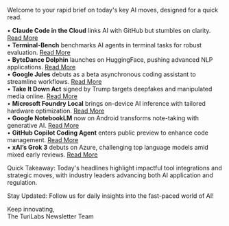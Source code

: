 Welcome to your rapid brief on today's key AI moves, designed for a quick read.

• **Claude Code in the Cloud** links AI with GitHub but stumbles on clarity. [Read More](https://cloudcoding.ai/)  
• **Terminal-Bench** benchmarks AI agents in terminal tasks for robust evaluation. [Read More](https://tbench.ai/)  
• **ByteDance Dolphin** launches on HuggingFace, pushing advanced NLP applications. [Read More](https://huggingface.co/ByteDance/Dolphin)  
• **Google Jules** debuts as a beta asynchronous coding assistant to streamline workflows. [Read More](https://jules.google/)  
• **Take It Down Act** signed by Trump targets deepfakes and manipulated media online. [Read More](https://www.theverge.com/news/661230/trump-signs-take-it-down-act-ai-deepfakes)  
• **Microsoft Foundry Local** brings on-device AI inference with tailored hardware optimization. [Read More](https://learn.microsoft.com/en-us/azure/ai-foundry/foundry-local/what-is-foundry-local)  
• **Google NotebookLM** now on Android transforms note-taking with generative AI. [Read More](https://9to5google.com/2025/05/19/notebooklm-app-launch/)  
• **GitHub Copilot Coding Agent** enters public preview to enhance code management. [Read More](https://github.blog/changelog/2025-05-19-github-copilot-coding-agent-in-public-preview/)  
• **xAI’s Grok 3** debuts on Azure, challenging top language models amid mixed early reviews. [Read More](https://techcrunch.com/2025/05/19/xais-grok-3-comes-to-microsoft-azure/)

Quick Takeaway: Today's headlines highlight impactful tool integrations and strategic moves, with industry leaders advancing both AI application and regulation.

Stay Updated: Follow us for daily insights into the fast-paced world of AI! 

Keep innovating,  
The TuriLabs Newsletter Team